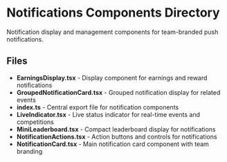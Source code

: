# Notifications Components Directory

Notification display and management components for team-branded push notifications.

## Files

- **EarningsDisplay.tsx** - Display component for earnings and reward notifications
- **GroupedNotificationCard.tsx** - Grouped notification display for related events
- **index.ts** - Central export file for notification components
- **LiveIndicator.tsx** - Live status indicator for real-time events and competitions
- **MiniLeaderboard.tsx** - Compact leaderboard display for notifications
- **NotificationActions.tsx** - Action buttons and controls for notifications
- **NotificationCard.tsx** - Main notification card component with team branding